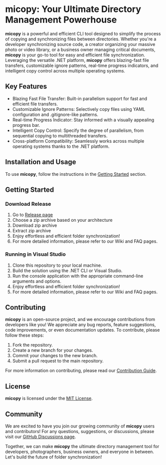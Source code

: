 # micopy: Your Ultimate Directory Management Powerhouse

**micopy** is a powerful and efficient CLI tool designed to simplify the process of copying and synchronizing files between directories. Whether you're a developer synchronizing source code, a creator organizing your massive photo or video library, or a business owner managing critical documents, **micopy** is your go-to tool for easy and efficient file synchronization. Leveraging the versatile .NET platform, **micopy** offers blazing-fast file transfers, customizable ignore patterns, real-time progress indicators, and intelligent copy control across multiple operating systems.

## Key Features

- Blazing Fast File Transfer: Built-in parallelism support for fast and efficient file transfers.
- Customizable Ignore Patterns: Selectively copy files using YAML configuration and .gitignore-like patterns.
- Real-time Progress Indicator: Stay informed with a visually appealing progress bar.
- Intelligent Copy Control: Specify the degree of parallelism, from sequential copying to multithreaded transfers.
- Cross-platform Compatibility: Seamlessly works across multiple operating systems thanks to the .NET platform.

## Installation and Usage

To use **micopy**, follow the instructions in the [Getting Started](#getting-started) section.

## Getting Started

### Download Release

1. Go to [Release page](https://github.com/anmalkov/micopy/releases/tag/v1.0.0)
1. Choose a zip archive based on your architecture
1. Download zip archive
1. Extract zip archive
1. Enjoy effortless and efficient folder synchronization!
1. For more detailed information, please refer to our Wiki and FAQ pages.

### Running in Visual Studio

1. Clone this repository to your local machine.
1. Build the solution using the .NET CLI or Visual Studio.
1. Run the console application with the appropriate command-line arguments and options.
1. Enjoy effortless and efficient folder synchronization!
1. For more detailed information, please refer to our Wiki and FAQ pages.

## Contributing

**micopy** is an open-source project, and we encourage contributions from developers like you! We appreciate any bug reports, feature suggestions, code improvements, or even documentation updates. To contribute, please follow these steps:

1. Fork the repository.
1. Create a new branch for your changes.
1. Commit your changes to the new branch.
1. Submit a pull request to the main repository.

For more information on contributing, please read our [Contribution Guide](/CONTRIBUTING.md).

## License

**micopy** is licensed under the [MIT License](https://github.com/anmalkov/micopy/blob/main/LICENSE).

## Community

We are excited to have you join our growing community of **micopy** users and contributors! For any questions, suggestions, or discussions, please visit our [GitHub Discussions page](https://github.com/anmalkov/micopy/discussions).

Together, we can make **micopy** the ultimate directory management tool for developers, photographers, business owners, and everyone in between. Let's build the future of folder synchronization!
